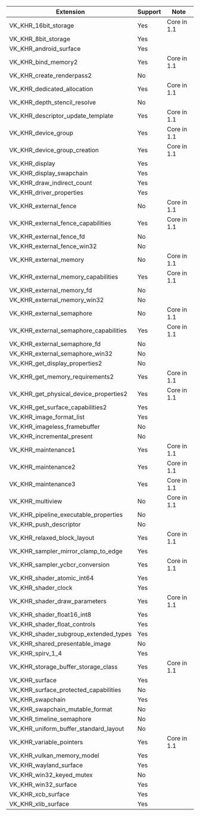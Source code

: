 |Extension|Support|Note|
|---------|-------|----|
|VK_KHR_16bit_storage|Yes|Core in 1.1|
|VK_KHR_8bit_storage|Yes||
|VK_KHR_android_surface|Yes||
|VK_KHR_bind_memory2|Yes|Core in 1.1|
|VK_KHR_create_renderpass2|No||
|VK_KHR_dedicated_allocation|Yes|Core in 1.1|
|VK_KHR_depth_stencil_resolve|No||
|VK_KHR_descriptor_update_template|Yes|Core in 1.1|
|VK_KHR_device_group|Yes|Core in 1.1|
|VK_KHR_device_group_creation|Yes|Core in 1.1|
|VK_KHR_display|Yes||
|VK_KHR_display_swapchain|Yes||
|VK_KHR_draw_indirect_count|Yes||
|VK_KHR_driver_properties|Yes||
|VK_KHR_external_fence|No|Core in 1.1|
|VK_KHR_external_fence_capabilities|Yes|Core in 1.1|
|VK_KHR_external_fence_fd|No||
|VK_KHR_external_fence_win32|No||
|VK_KHR_external_memory|No|Core in 1.1|
|VK_KHR_external_memory_capabilities|Yes|Core in 1.1|
|VK_KHR_external_memory_fd|No||
|VK_KHR_external_memory_win32|No||
|VK_KHR_external_semaphore|No|Core in 1.1|
|VK_KHR_external_semaphore_capabilities|Yes|Core in 1.1|
|VK_KHR_external_semaphore_fd|No||
|VK_KHR_external_semaphore_win32|No||
|VK_KHR_get_display_properties2|No||
|VK_KHR_get_memory_requirements2|Yes|Core in 1.1|
|VK_KHR_get_physical_device_properties2|Yes|Core in 1.1|
|VK_KHR_get_surface_capabilities2|Yes||
|VK_KHR_image_format_list|Yes||
|VK_KHR_imageless_framebuffer|No||
|VK_KHR_incremental_present|No||
|VK_KHR_maintenance1|Yes|Core in 1.1|
|VK_KHR_maintenance2|Yes|Core in 1.1|
|VK_KHR_maintenance3|Yes|Core in 1.1|
|VK_KHR_multiview|No|Core in 1.1|
|VK_KHR_pipeline_executable_properties|No||
|VK_KHR_push_descriptor|No||
|VK_KHR_relaxed_block_layout|Yes|Core in 1.1|
|VK_KHR_sampler_mirror_clamp_to_edge|Yes||
|VK_KHR_sampler_ycbcr_conversion|Yes|Core in 1.1|
|VK_KHR_shader_atomic_int64|Yes||
|VK_KHR_shader_clock|Yes||
|VK_KHR_shader_draw_parameters|Yes|Core in 1.1|
|VK_KHR_shader_float16_int8|Yes||
|VK_KHR_shader_float_controls|Yes||
|VK_KHR_shader_subgroup_extended_types|Yes||
|VK_KHR_shared_presentable_image|No||
|VK_KHR_spirv_1_4|Yes||
|VK_KHR_storage_buffer_storage_class|Yes|Core in 1.1|
|VK_KHR_surface|Yes||
|VK_KHR_surface_protected_capabilities|No||
|VK_KHR_swapchain|Yes||
|VK_KHR_swapchain_mutable_format|No||
|VK_KHR_timeline_semaphore|No||
|VK_KHR_uniform_buffer_standard_layout|No||
|VK_KHR_variable_pointers|Yes|Core in 1.1|
|VK_KHR_vulkan_memory_model|Yes||
|VK_KHR_wayland_surface|Yes||
|VK_KHR_win32_keyed_mutex|No||
|VK_KHR_win32_surface|Yes||
|VK_KHR_xcb_surface|Yes||
|VK_KHR_xlib_surface|Yes||